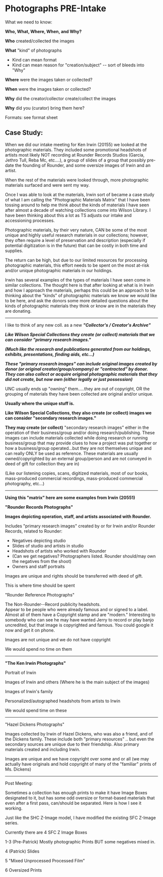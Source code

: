 # Photographs PRE-Intake

What we need to know:

**Who, What, Where, When, and Why?** 

**Who** created/collected the images 

**What** "kind" of photographs 

   - Kind can mean format 
   - Kind can mean reason for "creation/subject" -- sort of bleeds into "Why" 

**Where** were the images taken or collected? 

**When** were the images taken or collected? 

**Why** did the creator/collector create/collect the images 

**Why** did you (curator) bring them here?

Formats: see format sheet

## Case Study:

When we did our intake meeting for Ken Irwin (20155) we looked at the photographic materials. They included some promotional headshots of artists most likely NOT recording at Rounder Records Studios (Garcia, Jethro Tull, Reba Mc, etc....), a group of slides of a group that possibly pre-date the founding of Rounder, and some oversize images of Irwin and an artist. 
 
When the rest of the materials were looked through, more photographic materials surfaced and were sent my way. 
 
Once I was able to look at the materials, Irwin sort of became a case study of what I am calling the "Photographic Materials Matrix" that I have been tossing around to help me think about the kinds of materials I have seen after almost a decade of watching collections come into Wilson Library.  I have been thinking about this a lot as TS adjusts our intake and accessioning processes. 
 
Photographic materials, by their very nature, CAN be some of the most unique and highly useful research materials in our collections; however, they often require a level of preservation and description (especially if potential digitization is in the future)  that can be costly in both time and supplies. 
 
The return can be high,  but due to our limited resources for processing photographic materials, this effort needs to be spent on the most at-risk and/or unique photographic materials in our holdings. 
 
Irwin has several examples of the types of materials I have seen come in similar collections.  The thought here is that after looking at what is in Irwin and how I approach the materials, perhaps this could be an approach to be thinking about the "kinds" of photographic materials we know we would like to be here, and ask the donors some more detailed questions about the kinds of photographic materials they think or know are in the materials they are donating. 

***

I like to think of any new coll. as a new **_"Collector's  / Creator's Archive"_** 
 
**_Like Wilson Special Collections they create (or collect) materials that we can consider "primary research images."_**  
 
**_(Much like the research and publications generated from our holdings, exhibits, presentations, finding aids, etc...)_**
 
**_These "primary research images" can include original images created  by donor (or original creator/group/company) or "contracted" by donor. They can also collect or acquire original photographic materials that they did not create, but now own (either legally or just possession)_**

UNC usually ends up "owning" them.....they are out of copyright, OR the grouping of materials they have been collected are original and/or unique.  

**Usually where the unique stuff is.** 
 
**Like Wilson Special Collections, they also create (or collect) images we can consider "secondary research images."**  

**They may create (or collect)** "secondary research images"  either in the operation of their business/group and/or doing research/publishing.  These images can include materials collected while doing research or running business/group that may provide clues to how a project was put together or how a business/group operated...but they are not themselves unique and can really ONLY be used as reference. These materials are usually owned/copyrighted by an external group/person and are not conveyed in deed of gift for collection they are in) 
 
(Like our listening copies, scans, digitized materials, most of our books, mass-produced commercial recordings, mass-produced commercial photography, etc...) 

***

**Using this "matrix" here are some examples from Irwin (20551)**
 
**"Rounder Records Photographs"**
 
**Images depicting operation, staff, and artists associated with Rounder.** 

Includes "primary research images" created by or for Irwin and/or Rounder Records, related to Rounder: 
 
- Negatives depicting studio 
- Slides of studio and artists in studio 
- Headshots of artists who worked with Rounder  
- (Can we get negatives? Photographers listed. Rounder should/may own the negatives from the shoot) 
- Owners and staff portraits 

Images are unique and rights should be transferred with deed of gift. 

This is where time should be spent 
 
"Rounder Reference Photographs" 
 
The Non-Rounder--Record publicity headshots.   
Appear to be people who were already famous and or signed to a label. Almost all of them have a Copyright stamp and are "modern." 
Interesting to somebody who can see he may have wanted Jerry to record or play banjo uncredited,  but that image is copyrighted and famous.  You could google it now and  get it on phone. 
 
Images are not unique and we do not have copyright  

We would spend no time on them 

***

**"The Ken Irwin Photographs"**

Portrait of Irwin 

Images of Irwin and others  (Where he is the main subject of the images) 

Images of Irwin's family  

Personalized/autographed headshots from artists to Irwin 

We would spend time on these 

***

"Hazel Dickens Photographs" 
 
Images collected by Irwin of Hazel Dickens, who was also a friend, and of the Dickens family. These include both "primary resources" .. but even the secondary sources are unique due to their friendship. Also primary materials created and including Irwin. 
 
Images are unique and we have copyright over some and or all (we may actually have originals and hold copyright of many of the "familiar" prints of Ms. Dickens) 

***

Post Meeting:  

Sometimes a collection has enough prints to make it have Image Boxes designated to it, but has some odd oversize or format-based materials that even after a first pass, can/should be separated. Here is how I see it working. 

Just like the SHC Z-Image model, I have modified the existing SFC Z-Image series. 

Currently there are 4 SFC Z Image Boxes 

1-3 (Pre-Patrick) Mostly photographic Prints BUT some negatives mixed in. 

4 (Patrick) Slides 

5 "Mixed Unprocessed Processed Film" 

6 Oversized Prints 


